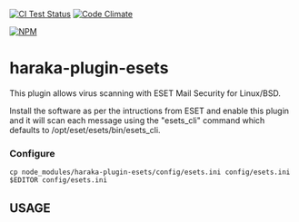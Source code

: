[![CI Test Status][ci-img]][ci-url]
[![Code Climate][clim-img]][clim-url]

[![NPM][npm-img]][npm-url]

# haraka-plugin-esets

This plugin allows virus scanning with ESET Mail Security for Linux/BSD.

Install the software as per the intructions from ESET and enable this plugin
and it will scan each message using the "esets_cli" command which defaults to
/opt/eset/esets/bin/esets_cli.

### Configure

```
cp node_modules/haraka-plugin-esets/config/esets.ini config/esets.ini
$EDITOR config/esets.ini
```

## USAGE

<!-- leave these buried at the bottom of the document -->

[ci-img]: https://github.com/haraka/haraka-plugin-esets/actions/workflows/ci.yml/badge.svg
[ci-url]: https://github.com/haraka/haraka-plugin-esets/actions/workflows/ci.yml
[clim-img]: https://codeclimate.com/github/haraka/haraka-plugin-esets/badges/gpa.svg
[clim-url]: https://codeclimate.com/github/haraka/haraka-plugin-esets
[npm-img]: https://nodei.co/npm/haraka-plugin-esets.png
[npm-url]: https://www.npmjs.com/package/haraka-plugin-esets
